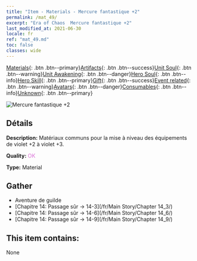 ```yaml
---
title: "Item - Materials - Mercure fantastique +2"
permalink: /mat_49/
excerpt: "Era of Chaos  Mercure fantastique +2"
last_modified_at: 2021-06-30
locale: fr
ref: "mat_49.md"
toc: false
classes: wide
---
```

 [Materials](/ItemsFR/){: .btn .btn--primary}[Artifacts](/ItemsFR/Artifacts/){: .btn .btn--success}[Unit Soul](/ItemsFR/UnitSoul/){: .btn .btn--warning}[Unit Awakening](/ItemsFR/UnitAwakening/){: .btn .btn--danger}[Hero Soul](/ItemsFR/HeroSoul/){: .btn .btn--info}[Hero Skill](/ItemsFR/HeroSkill/){: .btn .btn--primary}[Gift](/ItemsFR/Gift/){: .btn .btn--success}[Event related](/ItemsFR/Events/){: .btn .btn--warning}[Avatars](/ItemsFR/Avatars/){: .btn .btn--danger}[Consumables](/ItemsFR/Consumables/){: .btn .btn--info}[Unknown](/ItemsFR/Unknown/){: .btn .btn--primary}

 ![Mercure fantastique +2](/images/t/i_cailiao_shuiyin2.png)

## Détails
 **Description:** Matériaux communs pour la mise à niveau des équipements de violet +2 à violet +3.

 **Quality:** <span style="color: #DA70D6">OK</span>

 **Type:** Material

## Gather

*    Aventure de guilde 
*    [Chapitre 14: Passage sûr -> 14-3](/fr/Main Story/Chapter 14_3/) 
*    [Chapitre 14: Passage sûr -> 14-6](/fr/Main Story/Chapter 14_6/) 
*    [Chapitre 14: Passage sûr -> 14-9](/fr/Main Story/Chapter 14_9/) 

## This item contains:

  None

